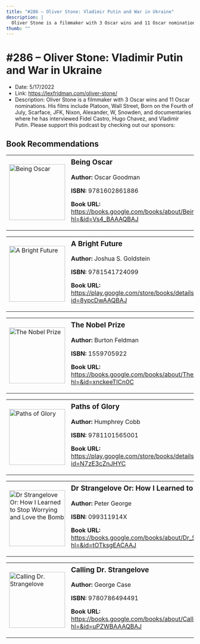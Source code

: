 ```yaml
---
title: "#286 – Oliver Stone: Vladimir Putin and War in Ukraine"
description: |
  Oliver Stone is a filmmaker with 3 Oscar wins and 11 Oscar nominations. His films include Platoon, Wall Street, Born on the Fourth of July, Scarface, JFK, Nixon, Alexander, W, Snowden, and documentaries where he has interviewed Fidel Castro, Hugo Chavez, and Vladimir Putin. Please support this podcast by checking out our sponsors:"
thumb: ""
---
```


# #286 – Oliver Stone: Vladimir Putin and War in Ukraine

  - Date: 5/17/2022
  - Link: https://lexfridman.com/oliver-stone/
  - Description: Oliver Stone is a filmmaker with 3 Oscar wins and 11 Oscar nominations. His films include Platoon, Wall Street, Born on the Fourth of July, Scarface, JFK, Nixon, Alexander, W, Snowden, and documentaries where he has interviewed Fidel Castro, Hugo Chavez, and Vladimir Putin. Please support this podcast by checking out our sponsors:

## Book Recommendations

<table style="border: none;"><tr style="border: none;"><td style="border: none;"><img src="http://books.google.com/books/content?id=Vs4_BAAAQBAJ&printsec=frontcover&img=1&zoom=1&edge=curl&source=gbs_api" alt="Being Oscar" width="150" style="vertical-align: top;"></td><td style="border: none; vertical-align: top;"><h3 style='margin-top: 5'>Being Oscar</h3><p><strong>Author:</strong> Oscar Goodman</p><p><strong>ISBN:</strong> 9781602861886</p><p><strong>Book URL:</strong> <a href="https://books.google.com/books/about/Being_Oscar.html?hl=&id=Vs4_BAAAQBAJ">https://books.google.com/books/about/Being_Oscar.html?hl=&id=Vs4_BAAAQBAJ</a></p></td></tr></table>
<table style="border: none;"><tr style="border: none;"><td style="border: none;"><img src="http://books.google.com/books/content?id=8ypcDwAAQBAJ&printsec=frontcover&img=1&zoom=1&edge=curl&source=gbs_api" alt="A Bright Future" width="150" style="vertical-align: top;"></td><td style="border: none; vertical-align: top;"><h3 style='margin-top: 5'>A Bright Future</h3><p><strong>Author:</strong> Joshua S. Goldstein</p><p><strong>ISBN:</strong> 9781541724099</p><p><strong>Book URL:</strong> <a href="https://play.google.com/store/books/details?id=8ypcDwAAQBAJ">https://play.google.com/store/books/details?id=8ypcDwAAQBAJ</a></p></td></tr></table>
<table style="border: none;"><tr style="border: none;"><td style="border: none;"><img src="http://books.google.com/books/content?id=xnckeeTICn0C&printsec=frontcover&img=1&zoom=1&edge=curl&source=gbs_api" alt="The Nobel Prize" width="150" style="vertical-align: top;"></td><td style="border: none; vertical-align: top;"><h3 style='margin-top: 5'>The Nobel Prize</h3><p><strong>Author:</strong> Burton Feldman</p><p><strong>ISBN:</strong> 1559705922</p><p><strong>Book URL:</strong> <a href="https://books.google.com/books/about/The_Nobel_Prize.html?hl=&id=xnckeeTICn0C">https://books.google.com/books/about/The_Nobel_Prize.html?hl=&id=xnckeeTICn0C</a></p></td></tr></table>
<table style="border: none;"><tr style="border: none;"><td style="border: none;"><img src="http://books.google.com/books/content?id=N7zE3cZnJHYC&printsec=frontcover&img=1&zoom=1&edge=curl&source=gbs_api" alt="Paths of Glory" width="150" style="vertical-align: top;"></td><td style="border: none; vertical-align: top;"><h3 style='margin-top: 5'>Paths of Glory</h3><p><strong>Author:</strong> Humphrey Cobb</p><p><strong>ISBN:</strong> 9781101565001</p><p><strong>Book URL:</strong> <a href="https://play.google.com/store/books/details?id=N7zE3cZnJHYC">https://play.google.com/store/books/details?id=N7zE3cZnJHYC</a></p></td></tr></table>
<table style="border: none;"><tr style="border: none;"><td style="border: none;"><img src="http://books.google.com/books/content?id=tOTksgEACAAJ&printsec=frontcover&img=1&zoom=1&source=gbs_api" alt="Dr Strangelove Or: How I Learned to Stop Worrying and Love the Bomb" width="150" style="vertical-align: top;"></td><td style="border: none; vertical-align: top;"><h3 style='margin-top: 5'>Dr Strangelove Or: How I Learned to Stop Worrying and Love the Bomb</h3><p><strong>Author:</strong> Peter George</p><p><strong>ISBN:</strong> 099311914X</p><p><strong>Book URL:</strong> <a href="https://books.google.com/books/about/Dr_Strangelove_Or_How_I_Learned_to_Stop.html?hl=&id=tOTksgEACAAJ">https://books.google.com/books/about/Dr_Strangelove_Or_How_I_Learned_to_Stop.html?hl=&id=tOTksgEACAAJ</a></p></td></tr></table>
<table style="border: none;"><tr style="border: none;"><td style="border: none;"><img src="http://books.google.com/books/content?id=uPZWBAAAQBAJ&printsec=frontcover&img=1&zoom=1&edge=curl&source=gbs_api" alt="Calling Dr. Strangelove" width="150" style="vertical-align: top;"></td><td style="border: none; vertical-align: top;"><h3 style='margin-top: 5'>Calling Dr. Strangelove</h3><p><strong>Author:</strong> George Case</p><p><strong>ISBN:</strong> 9780786494491</p><p><strong>Book URL:</strong> <a href="https://books.google.com/books/about/Calling_Dr_Strangelove.html?hl=&id=uPZWBAAAQBAJ">https://books.google.com/books/about/Calling_Dr_Strangelove.html?hl=&id=uPZWBAAAQBAJ</a></p></td></tr></table>
